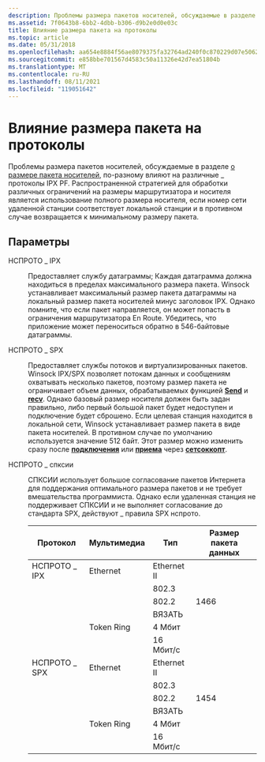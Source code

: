 ```yaml
---
description: Проблемы размера пакетов носителей, обсуждаемые в разделе о размере пакета носителей, по-разному влияют на различные \_ протоколы IPX PF.
ms.assetid: 7f0643b8-6bb2-4dbb-b306-d9b2e0d0e03c
title: Влияние размера пакета на протоколы
ms.topic: article
ms.date: 05/31/2018
ms.openlocfilehash: aa654e8884f56ae8079375fa32764ad240f0c870229d07e50623f6e18e42958b
ms.sourcegitcommit: e858bbe701567d4583c50a11326e42d7ea51804b
ms.translationtype: MT
ms.contentlocale: ru-RU
ms.lasthandoff: 08/11/2021
ms.locfileid: "119051642"
---
```

# <a name="how-packet-size-affects-protocols"></a>Влияние размера пакета на протоколы

Проблемы размера пакетов носителей, обсуждаемые в разделе [о размере пакета носителей](about-media-packet-size-2.md), по-разному влияют на различные \_ протоколы IPX PF. Распространенной стратегией для обработки различных ограничений на размеры маршрутизатора и носителя является использование полного размера носителя, если номер сети удаленной станции соответствует локальной станции и в противном случае возвращается к минимальному размеру пакета.

## <a name="parameters"></a>Параметры

<dl> <dt>

<span id="NSPROTO_IPX"></span><span id="nsproto_ipx"></span>НСПРОТО \_ IPX
</dt> <dd>

Предоставляет службу датаграммы; Каждая датаграмма должна находиться в пределах максимального размера пакета. Winsock устанавливает максимальный размер пакета датаграммы на локальный размер пакета носителей минус заголовок IPX. Однако помните, что если пакет направляется, он может попасть в ограничения маршрутизатора En Route. Убедитесь, что приложение может переноситься обратно в 546-байтовые датаграммы.

</dd> <dt>

<span id="NSPROTO_SPX"></span><span id="nsproto_spx"></span>НСПРОТО \_ SPX
</dt> <dd>

Предоставляет службы потоков и виртуализированных пакетов. Winsock IPX/SPX позволяет потокам данных и сообщениям охватывать несколько пакетов, поэтому размер пакета не ограничивает объем данных, обрабатываемых функцией [**Send**](/windows/desktop/api/Winsock2/nf-winsock2-send) и [**recv**](/windows/desktop/api/winsock/nf-winsock-recv). Однако базовый размер носителя должен быть задан правильно, либо первый большой пакет будет недоступен и подключение будет сброшено. Если целевая станция находится в локальной сети, Winsock устанавливает размер пакета в виде пакета носителей. В противном случае по умолчанию используется значение 512 байт. Этот размер можно изменить сразу после [**подключения**](/windows/desktop/api/Winsock2/nf-winsock2-connect) или [**приема**](/windows/desktop/api/Winsock2/nf-winsock2-accept) через [**сетсоккопт**](/windows/desktop/api/winsock/nf-winsock-setsockopt).

</dd> <dt>

<span id="NSPROTO_SPXII"></span><span id="nsproto_spxii"></span>НСПРОТО \_ спксии
</dt> <dd>

СПКСИИ использует большое согласование пакетов Интернета для поддержания оптимального размера пакетов и не требует вмешательства программиста. Однако если удаленная станция не поддерживает СПКСИИ и не выполняет согласование до стандарта SPX, действуют \_ правила SPX нспрото.



| Протокол     | Мультимедиа      | Тип        | Размер пакета данных |
|--------------|------------|-------------|------------------|
| НСПРОТО \_ IPX | Ethernet   | Ethernet II |                  |
|              |            | 802.3       |                  |
|              |            | 802.2       | 1466             |
|              |            | ВЯЗАТЬ        |                  |
|              | Token Ring | 4 Мбит   |                  |
|              |            | 16 Мбит/с  |                  |
| НСПРОТО \_ SPX | Ethernet   | Ethernet II |                  |
|              |            | 802.3       |                  |
|              |            | 802.2       | 1454             |
|              |            | ВЯЗАТЬ        |                  |
|              | Token Ring | 4 Мбит   |                  |
|              |            | 16 Мбит/с  |                  |



 

</dd> </dl>

 

 



